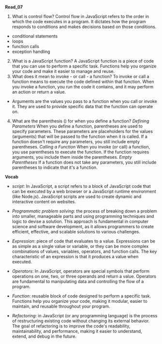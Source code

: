 **Read_07**

1. What is control flow?
Control flow in JavaScript refers to the order in which the code executes in a program. It dictates how the program responds to conditions and makes decisions based on those conditions. 
- conditional statements
- loops
- function calls
- exception handling 

2. What is a JavaScript function? 
A JavaScript function is a piece of code that you can use to perform a specific task. Functions help you organize your code and make it easier to manage and reuse.
3. What does it mean to invoke - or call - a function?
To invoke or call a function means to execute the code defined within that function. When you invoke a function, you run the code it contains, and it may perform an action or return a value.
- Arguments are the values you pass to a function when you call or invoke it. They are used to provide specific data that the function can operate on.

4. What are the parenthesis () for when you define a function?
*Defining Parameters*
When you define a function, parentheses are used to specify parameters. These parameters are placeholders for the values (arguments) that will be passed to the function when it is called. If a function doesn't require any parameters, you still include empty parentheses.
*Calling a Function*
When you invoke (or call) a function, you use parentheses to execute the function. If the function requires arguments, you include them inside the parentheses.
*Empty Parentheses*
If a function does not take any parameters, you still include parentheses to indicate that it's a function.

**Vocab**
- *script*: In JavaScript, a script refers to a block of JavaScript code that can be executed by a web browser or a JavaScript runtime environment (like Node.js). JavaScript scripts are used to create dynamic and interactive content on websites.

- *Programmatic problem solving*: the process of breaking down a problem into smaller, manageable parts and using programming techniques and logic to devise a solution. This approach is fundamental in computer science and software development, as it allows programmers to create efficient, effective, and scalable solutions to various challenges.

- *Expression*: piece of code that evaluates to a value. Expressions can be as simple as a single value or variable, or they can be more complex combinations of values, variables, operators, and function calls. The key characteristic of an expression is that it produces a value when executed.

- *Operators*: In JavaScript, operators are special symbols that perform operations on one, two, or three operands and return a value. Operators are fundamental to manipulating data and controlling the flow of a program.

- *Function*: reusable block of code designed to perform a specific task. Functions help you organize your code, making it modular, easier to maintain, and reusable throughout your program.

- *Refactoring*: in JavaScript (or any programming language) is the process of restructuring existing code without changing its external behavior. The goal of refactoring is to improve the code's readability, maintainability, and performance, making it easier to understand, extend, and debug in the future.